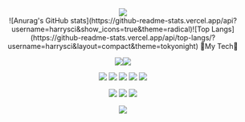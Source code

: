 <!--
**harrysci/harrysci** is a ✨ _special_ ✨ repository because its `README.md` (this file) appears on your GitHub profile.

Here are some ideas to get you started:

- 🔭 I’m currently working on ...
- 🌱 I’m currently learning ...
- 👯 I’m looking to collaborate on ...
- 🤔 I’m looking for help with ...
- 💬 Ask me about ...
- 📫 How to reach me: ...
- 😄 Pronouns: ...
- ⚡ Fun fact: ...
-->


<div align="center">
<img src="https://capsule-render.vercel.app/api?type=wave&color=auto&height=300&section=header&text=Developer%20&fontSize=90" />

</div>
<div align="center">
![Anurag's GitHub stats](https://github-readme-stats.vercel.app/api?username=harrysci&show_icons=true&theme=radical)![Top Langs](https://github-readme-stats.vercel.app/api/top-langs/?username=harrysci&layout=compact&theme=tokyonight)
🌱My Tech🌱

  
<img src="https://img.shields.io/badge/NOTION-17202C?style=for-the-badge&logo=notion&logoColor=#ffffff"/><img src="https://img.shields.io/badge/Visual Studio code-007ACC?style=for-the-badge&logo=Visual Studio code&logoColor=#007ACC"/>

<img src="https://img.shields.io/badge/react-40AEF0?style=for-the-badge&logo=react&logoColor=#40AEF0"/> <img src="https://img.shields.io/badge/typescript-004088?style=for-the-badge&logo=typescript&logoColor=#004088"/> <img src="https://img.shields.io/badge/Nest-E0234E?style=for-the-badge&logo=NestJs&logoColor=#E0234E"/> <img src="https://img.shields.io/badge/python-F7DF1E?style=for-the-badge&logo=python&logoColor=#F7DF1E"/> <img src="https://img.shields.io/badge/Flask-17202C?style=for-the-badge&logo=Flask&logoColor=#ffffff"/>

<img src="https://img.shields.io/badge/html5-FFCC22?style=for-the-badge&logo=html5&logoColor=#FF9E0F"/> <img src="https://img.shields.io/badge/css3-FFCC22?style=for-the-badge&logo=css3&logoColor=#FFCC22"/> <img src="https://img.shields.io/badge/javascript-F7DF1E?style=for-the-badge&logo=javascript&logoColor=#FFFFFF"/>

<img src="https://img.shields.io/badge/Amazon Aws-FF9900?style=for-the-badge&logo=AmazonAws&logoColor=#FF9900"/>
</div>
